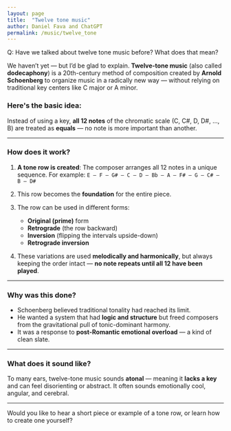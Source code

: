 ```yaml
---
layout: page
title:  "Twelve tone music"
author: Daniel Fava and ChatGPT
permalink: /music/twelve_tone
---
```



Q: Have we talked about twelve tone music before?  What does that mean?

We haven’t yet — but I’d be glad to explain. **Twelve-tone music** (also called **dodecaphony**) is a 20th-century method of composition created by **Arnold Schoenberg** to organize music in a radically new way — without relying on traditional key centers like C major or A minor.

### Here's the basic idea:

Instead of using a key, **all 12 notes** of the chromatic scale (C, C#, D, D#, ..., B) are treated as **equals** — no note is more important than another.

---

### **How does it work?**

1. **A tone row is created**:
   The composer arranges all 12 notes in a unique sequence. For example:
   `E – F – G# – C – D – Bb – A – F# – G – C# – B – D#`

2. This row becomes the **foundation** for the entire piece.

3. The row can be used in different forms:

   * **Original (prime)** form
   * **Retrograde** (the row backward)
   * **Inversion** (flipping the intervals upside-down)
   * **Retrograde inversion**

4. These variations are used **melodically and harmonically**, but always keeping the order intact — **no note repeats until all 12 have been played**.

---

### **Why was this done?**

* Schoenberg believed traditional tonality had reached its limit.
* He wanted a system that had **logic and structure** but freed composers from the gravitational pull of tonic-dominant harmony.
* It was a response to **post-Romantic emotional overload** — a kind of clean slate.

---

### **What does it sound like?**

To many ears, twelve-tone music sounds **atonal** — meaning it **lacks a key** and can feel disorienting or abstract. It often sounds emotionally cool, angular, and cerebral.

---

Would you like to hear a short piece or example of a tone row, or learn how to create one yourself?
